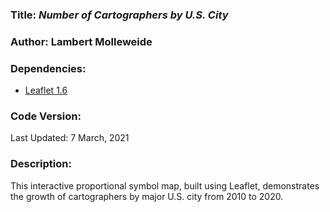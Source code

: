 ### **Title:** *Number of Cartographers by U.S. City*

### **Author:** Lambert Molleweide

### **Dependencies:**
* [Leaflet 1.6](https://leafletjs.com/reference-1.6.0.html)

### **Code Version:**
Last Updated: 7 March, 2021

### **Description:**
This interactive proportional symbol map, built using Leaflet, demonstrates the growth of cartographers by major U.S. city from 2010 to 2020.